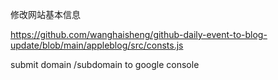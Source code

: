 修改网站基本信息

https://github.com/wanghaisheng/github-daily-event-to-blog-update/blob/main/appleblog/src/consts.js


submit domain /subdomain to google console

